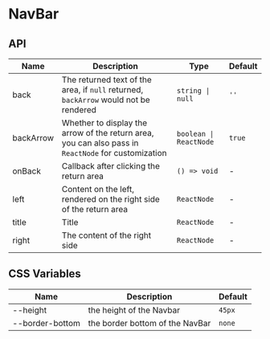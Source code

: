 # NavBar

<code src="./demos/index.tsx"></code>

## API

| Name      | Description                                                                                         | Type                   | Default |
| --------- | --------------------------------------------------------------------------------------------------- | ---------------------- | ------- |
| back      | The returned text of the area, if `null` returned, `backArrow` would not be rendered                | `string \| null`       | `''`    |
| backArrow | Whether to display the arrow of the return area, you can also pass in `ReactNode` for customization | `boolean \| ReactNode` | `true`  |
| onBack    | Callback after clicking the return area                                                             | `() => void`           | -       |
| left      | Content on the left, rendered on the right side of the return area                                  | `ReactNode`            | -       |
| title     | Title                                                                                               | `ReactNode`            | -       |
| right     | The content of the right side                                                                       | `ReactNode`            | -       |

## CSS Variables

| Name            | Description                     | Default |
| --------------- | ------------------------------- | ------- |
| --height        | the height of the Navbar        | `45px`  |
| --border-bottom | the border bottom of the NavBar | `none`  |
